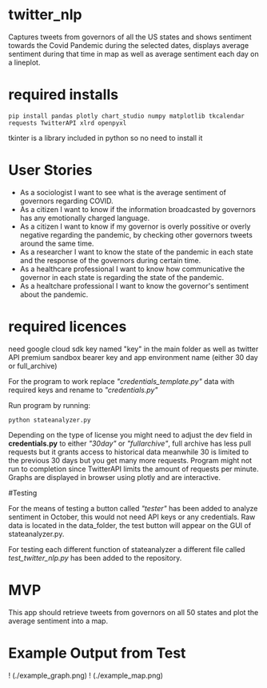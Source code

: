 # twitter_nlp
Captures tweets from governors of all the US states and shows sentiment towards the Covid Pandemic during the selected dates, displays average sentiment during that time in map as well as average sentiment each day on a lineplot.

# required installs
```
pip install pandas plotly chart_studio numpy matplotlib tkcalendar requests TwitterAPI xlrd openpyxl
```

tkinter is a library included in python so no need to install it

# User Stories
* As a sociologist I want to see what is the average sentiment of governors regarding COVID.
* As a citizen I want to know if the information broadcasted by governors has any emotionally charged language.
* As a citizen I want to know if my governor is overly possitive or overly negative regarding the pandemic, by checking other governors tweets around the same time.
* As a researcher I want to know the state of the pandemic in each state and the response of the governors during certain time.
* As a healthcare professional I want to know how communicative the governor in each state is regarding the state of the pandemic.
* As a healtchare professional I want to know the governor's sentiment about the pandemic.

# required licences
need google cloud sdk key named "key" in the main folder as well as twitter API premium sandbox bearer key and app environment name (either 30 day or full_archive)

For the program to work replace *"credentials_template.py"* data with required keys and rename to *"credentials.py"*

Run program by running: 

```
python stateanalyzer.py
```

Depending on the type of license you might need to adjust the dev field in **credentials.py** to either *"30day"* or *"fullarchive"*, full archive has less pull requests but it grants access to historical data meanwhile 30 is limited to the previous 30 days but you get many more requests. Program might not run to completion since TwitterAPI limits the amount of requests per minute. Graphs are displayed in browser using plotly and are interactive.

#Testing

For the means of testing a button called *"tester"* has been added to analyze sentiment in October, this would not need API keys or any credentials. Raw data is located in the data_folder, the test button will appear on the GUI of stateanalyzer.py.

For testing each different function of stateanalyzer a different file called *test_twitter_nlp.py* has been added to the repository.


# MVP
This app should retrieve tweets from governors on all 50 states and plot the average sentiment into a map.

# Example Output from Test
! (./example_graph.png)
! (./example_map.png)



